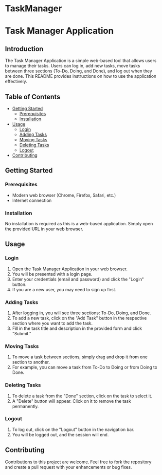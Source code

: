 # TaskManager
# Task Manager Application

## Introduction
The Task Manager Application is a simple web-based tool that allows users to manage their tasks. Users can log in, add new tasks, move tasks between three sections (To-Do, Doing, and Done), and log out when they are done. This README provides instructions on how to use the application effectively.

## Table of Contents
- [Getting Started](#getting-started)
  - [Prerequisites](#prerequisites)
  - [Installation](#installation)
- [Usage](#usage)
  - [Login](#login)
  - [Adding Tasks](#adding-tasks)
  - [Moving Tasks](#moving-tasks)
  - [Deleting Tasks](#deleting-tasks)
  - [Logout](#logout)
- [Contributing](#contributing)

## Getting Started

### Prerequisites
- Modern web browser (Chrome, Firefox, Safari, etc.)
- Internet connection

### Installation
No installation is required as this is a web-based application. Simply open the provided URL in your web browser.

## Usage

### Login
1. Open the Task Manager Application in your web browser.
2. You will be presented with a login page.
3. Enter your credentials (email and password) and click the "Login" button.
4. If you are a new user, you may need to sign up first.

### Adding Tasks
1. After logging in, you will see three sections: To-Do, Doing, and Done.
2. To add a new task, click on the "Add Task" button in the respective section where you want to add the task.
3. Fill in the task title and description in the provided form and click "Submit."

### Moving Tasks
1. To move a task between sections, simply drag and drop it from one section to another.
2. For example, you can move a task from To-Do to Doing or from Doing to Done.

### Deleting Tasks
1. To delete a task from the "Done" section, click on the task to select it.
2. A "Delete" button will appear. Click on it to remove the task permanently.

### Logout
1. To log out, click on the "Logout" button in the navigation bar.
2. You will be logged out, and the session will end.

## Contributing
Contributions to this project are welcome. Feel free to fork the repository and create a pull request with your enhancements or bug fixes.
